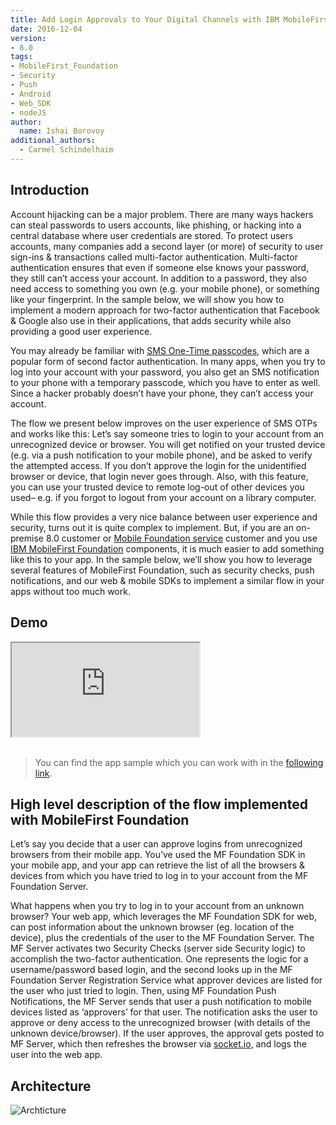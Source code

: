 ```yaml
---
title: Add Login Approvals to Your Digital Channels with IBM MobileFirst Foundation 8.0
date: 2016-12-04
version:
- 8.0
tags:
- MobileFirst_Foundation
- Security
- Push
- Android
- Web_SDK
- nodeJS
author:
  name: Ishai Borovoy
additional_authors:
  - Carmel Schindelhaim
---
```


## Introduction
Account hijacking can be a major problem. There are many ways hackers can steal passwords to users accounts, like phishing, or hacking into a central database where user credentials are stored. To protect users accounts, many companies add a second layer (or more) of security to user sign-ins & transactions called multi-factor authentication. Multi-factor authentication ensures that even if someone else knows your password, they still can’t access your account. In addition to a password, they also need access to something you own (e.g. your mobile phone), or something like your fingerprint. In the sample below, we will show you how to implement a modern approach for two-factor authentication that Facebook & Google also use in their applications, that adds security while also providing a good user experience.

You may already be familiar with [SMS One-Time passcodes](https://mobilefirstplatform.ibmcloud.com/blog/2016/07/18/sms-otp-with-ibm-mobilefirst-foundation/), which are a popular form of second factor authentication. In many apps, when you try to log into your account with your password, you also get an SMS notification to your phone with a temporary passcode, which you have to enter as well. Since a hacker probably doesn’t have your phone, they can’t access your account.

The flow we present below improves on the user experience of SMS OTPs and works like this: Let’s say someone tries to login to your account from an unrecognized device or browser. You will get notified on your trusted device (e.g. via a push notification to your mobile phone), and be asked to verify the attempted access. If you don’t approve the login for the unidentified browser or device, that login never goes through. Also, with this feature, you can use your trusted device to remote log-out of other devices you used– e.g. if you forgot to logout from your account on a library computer.

While this flow provides a very nice balance between user experience and security, turns out it is quite complex to implement. But, if you are an on-premise 8.0 customer or [Mobile Foundation service](https://console.bluemix.net/catalog/services/mobile-foundation) customer and you use [IBM MobileFirst Foundation](https://mobilefirstplatform.ibmcloud.com/) components, it is much easier to add something like this to your app. In the sample below, we’ll show you how to leverage several features of MobileFirst Foundation, such as security checks, push notifications, and our web & mobile SDKs to implement a similar flow in your apps without too much work.

## Demo
<div class="sizer">
  <div class="embed-responsive embed-responsive-16by9">
    <iframe src="https://www.youtube.com/embed/ajumb5iOblE"></iframe>
  </div>
</div>

<br>

> You can find the app sample which you can work with in the [following link](https://github.com/mfpdev/login-approval-sample).

## High level description of the flow implemented with MobileFirst Foundation
Let’s say you decide that a user can approve logins from unrecognized browsers from their mobile app. You’ve used the MF Foundation SDK in your mobile app, and your app can retrieve the list of all the browsers & devices from which you have tried to log in to your account from the MF Foundation Server.

What happens when you try to log in to your account from an unknown browser? Your web app, which leverages the MF Foundation SDK for web, can post information about the unknown browser (eg. location of the device), plus the credentials of the user to the MF Foundation Server. The MF Server activates two Security Checks (server side Security logic) to accomplish the two-factor authentication. One represents the logic for a username/password based login, and the second looks up in the MF Foundation Server Registration Service what approver devices are listed for the user who just tried to login. Then, using MF Foundation Push Notifications, the MF Server sends that user a push notification to mobile devices listed as ‘approvers’ for that user. The notification asks the user to approve or deny access to the unrecognized browser (with details of the unknown device/browser). If the user approves, the approval gets posted to MF Server, which then refreshes the browser via [socket.io](http://socket.io/), and logs the user into the web app.

## Architecture
![Archticture]({{site.baseurl}}/assets/blog/2016-04-12-login-approvals-with-ibm-mobilefirst-foundation/architecture.png)
